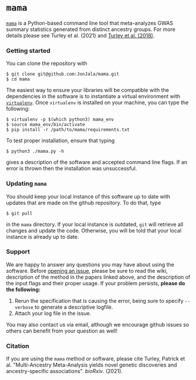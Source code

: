 # `mama`
[`mama`](https://www.biorxiv.org/content/10.1101/2021.04.23.441003v1) is a Python-based command line tool that meta-analyzes GWAS summary statistics generated from distinct ancestry groups. For more details please see Turley et al. (2021) and [Turley et al. (2018)](https://www.ncbi.nlm.nih.gov/pmc/articles/PMC5805593/).


### Getting started
You can clone the repository with 
```
$ git clone git@github.com:JonJala/mama.git
$ cd mama
```
The easiest way to ensure your libraries will be compatible with the dependencies in the software is to instantiate a virtual environment with [`virtualenv`](https://virtualenv.pypa.io/en/latest/). Once `virtualenv` is installed on your machine, you can type the following:
```
$ virtualenv -p $(which python3) mama_env
$ source mama_env/bin/activate 
$ pip install -r /path/to/mama/requirements.txt
```
To test proper installation, ensure that typing 
```
$ python3 ./mama.py -h
```
gives a description of the software and accepted command line flags. If an error is thrown then the installation was unsuccessful. 

### Updating `mama`
You should keep your local instance of this software up to date with updates that are made on the github repository. To do that, type 
```
$ git pull
```
in the `mama` directory. If your local instance is outdated, `git` will retrieve all changes and update the code. Otherwise, you will be told that your local instance is already up to date. 

### Support
We are happy to answer any questions you may have about using the software. Before [opening an issue](https://github.com/JonJala/mama/issues), please be sure to read the wiki, description of the method in the papers linked above, and the description of the input flags and their proper usage. If your problem persists, **please do the following:**

  1. Rerun the specification that is causing the error, being sure to specify `--verbose` to generate a descriptive logfile. 
  2. Attach your log file in the issue. 
  
You may also contact us via email, although we encourage github issues so others can benefit from your question as well!    

### Citation

If you are using the `mama` method or software, please cite Turley, Patrick et al. "Multi-Ancestry Meta-Analysis yields novel genetic discoveries and ancestry-specific associations". *bioRxiv*. (2021).
